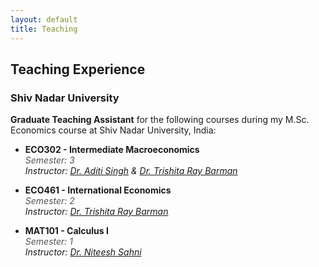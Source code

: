 ```yaml
---
layout: default
title: Teaching
---
```


## Teaching Experience

### Shiv Nadar University
**Graduate Teaching Assistant** for the following courses during my M.Sc. Economics course at Shiv Nadar University, India:

- **ECO302 - Intermediate Macroeconomics**  
  <span style="font-style: italic; color: #555;">Semester: 3</span>  
  <span style="font-style: italic;">Instructor: [Dr. Aditi Singh](https://www.aditi-singh.com) & [Dr. Trishita Ray Barman](https://snu.edu.in/faculty/trishita-ray-baraman/)</span> 

- **ECO461 - International Economics**  
  <span style="font-style: italic; color: #555;">Semester: 2</span>  
  <span style="font-style: italic;">Instructor: [Dr. Trishita Ray Barman](https://snu.edu.in/faculty/trishita-ray-baraman/)</span>
  
- **MAT101 - Calculus I**  
  <span style="font-style: italic; color: #555;">Semester: 1</span>  
  <span style="font-style: italic;">Instructor: [Dr. Niteesh Sahni](https://snu.edu.in/faculty/niteesh-sahni/)</span>
